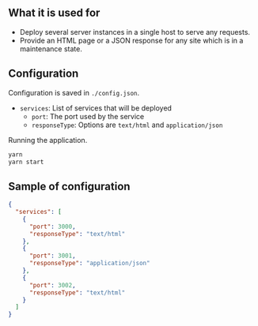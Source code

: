 ## What it is used for
- Deploy several server instances in a single host to serve any requests. 
- Provide an HTML page or a JSON response for any site which is in a maintenance state.

## Configuration
Configuration is saved in `./config.json`.
- `services`: List of services that will be deployed
  - `port`: The port used by the service
  - `responseType`: Options are `text/html` and `application/json`

Running the application.
```bash
yarn
yarn start
```

## Sample of configuration
```json
{
  "services": [
    {
      "port": 3000,
      "responseType": "text/html"
    },
    {
      "port": 3001,
      "responseType": "application/json"
    },
    {
      "port": 3002,
      "responseType": "text/html"
    }
  ]
}
```